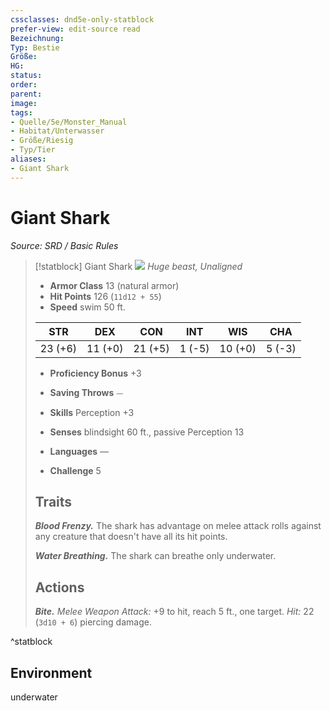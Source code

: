 ```yaml
---
cssclasses: dnd5e-only-statblock
prefer-view: edit-source read
Bezeichnung: 
Typ: Bestie
Größe: 
HG: 
status:
order:
parent:
image: 
tags:
- Quelle/5e/Monster_Manual
- Habitat/Unterwasser
- Größe/Riesig
- Typ/Tier
aliases:
- Giant Shark
---
```

# Giant Shark
*Source: SRD / Basic Rules*  

> [!statblock] Giant Shark
> ![](compendium/bestiary/beast/token/giant-shark.png#token)
> *Huge beast, Unaligned*
> 
> - **Armor Class** 13  (natural armor)
> - **Hit Points** 126 (`11d12 + 55`)
> - **Speed** swim 50 ft.
> 
> |STR|DEX|CON|INT|WIS|CHA|
> |:---:|:---:|:---:|:---:|:---:|:---:|
> |23 (+6)|11 (+0)|21 (+5)| 1 (-5)|10 (+0)| 5 (-3)|
> 
> - **Proficiency Bonus** +3
> - **Saving Throws** ⏤
> - **Skills** Perception +3
> - **Senses** blindsight 60 ft., passive Perception 13
> 
> - **Languages** —
> - **Challenge** 5
> 
> ## Traits
> 
> ***Blood Frenzy.*** The shark has advantage on melee attack rolls against any creature that doesn't have all its hit points.
> 
> ***Water Breathing.*** The shark can breathe only underwater.
> 
> ## Actions
> 
> ***Bite.*** *Melee Weapon Attack:* +9 to hit, reach 5 ft., one target. *Hit:* 22 (`3d10 + 6`) piercing damage.

^statblock

## Environment

underwater